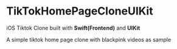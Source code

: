 # TikTokHomePageCloneUIKit

iOS Tiktok Clone built with **Swift(Frontend)** and **UIKit**

A simple tiktok home page clone with blackpink videos as sample

